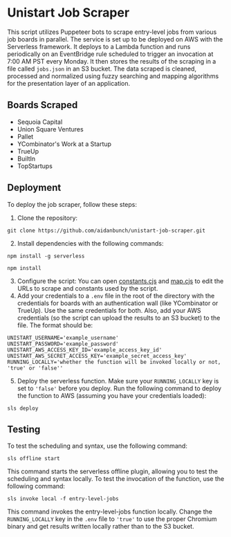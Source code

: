 # Unistart Job Scraper
This script utilizes Puppeteer bots to scrape entry-level jobs from various job boards in parallel. The service is set up to be deployed on AWS with the Serverless framework. It deploys to a Lambda function and runs periodically on an EventBridge rule scheduled to trigger an invocation at 7:00 AM PST every Monday. It then stores the results of the scraping in a file called `jobs.json` in an S3 bucket. The data scraped is cleaned, processed and normalized using fuzzy searching and mapping algorithms for the presentation layer of an application.

## Boards Scraped
- Sequoia Capital
- Union Square Ventures
- Pallet
- YCombinator's Work at a Startup
- TrueUp
- BuiltIn
- TopStartups

## Deployment
To deploy the job scraper, follow these steps:
1. Clone the repository:
```
git clone https://github.com/aidanbunch/unistart-job-scraper.git
```
2. Install dependencies with the following commands:
```
npm install -g serverless
```
```
npm install
```
3. Configure the script: You can open [constants.cjs](utils/constants.cjs) and [map.cjs](utils/map.cjs) to edit the URLs to scrape and constants used by the script.
4. Add your credentials to a `.env` file in the root of the directory with the credentials for boards with an authentication wall (like YCombinator or TrueUp). Use the same credentials for both. Also, add your AWS credentials (so the script can upload the results to an S3 bucket) to the file. The format should be:
```.env
UNISTART_USERNAME='example_username'
UNISTART_PASSWORD='example_password'
UNISTART_AWS_ACCESS_KEY_ID='example_access_key_id'
UNISTART_AWS_SECRET_ACCESS_KEY='example_secret_access_key'
RUNNING_LOCALLY='whether the function will be invoked locally or not, 'true' or 'false''
```
5. Deploy the serverless function. Make sure your `RUNNING_LOCALLY` key is set to `'false'` before you deploy. Run the following command to deploy the function to AWS (assuming you have your credentials loaded):
```
sls deploy
```

## Testing
To test the scheduling and syntax, use the following command:
```
sls offline start
```
This command starts the serverless offline plugin, allowing you to test the scheduling and syntax locally.
To test the invocation of the function, use the following command:
```
sls invoke local -f entry-level-jobs
```
This command invokes the entry-level-jobs function locally. Change the `RUNNING_LOCALLY` key in the `.env` file
to `'true'` to use the proper Chromium binary and get results written locally rather than to the S3 bucket.

